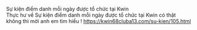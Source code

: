 
Sự kiện điểm danh mỗi ngày được tổ chức tại Kwin	
Thực hư về Sự kiện điểm danh mỗi ngày được tổ chức tại Kwin có thật không thì mời anh em tìm hiểu !	
https://kwin68cluba13.com/su-kien/105.html
